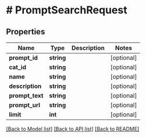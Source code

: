 # # PromptSearchRequest

## Properties

Name | Type | Description | Notes
------------ | ------------- | ------------- | -------------
**prompt_id** | **string** |  | [optional]
**cat_id** | **string** |  | [optional]
**name** | **string** |  | [optional]
**description** | **string** |  | [optional]
**prompt_text** | **string** |  | [optional]
**prompt_url** | **string** |  | [optional]
**limit** | **int** |  | [optional]

[[Back to Model list]](../../README.md#models) [[Back to API list]](../../README.md#endpoints) [[Back to README]](../../README.md)
